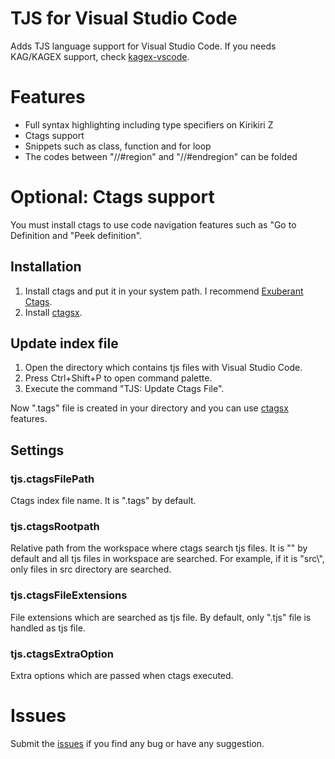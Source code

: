 # TJS for Visual Studio Code

Adds TJS language support for Visual Studio Code. If you needs KAG/KAGEX support, check [kagex-vscode](https://marketplace.visualstudio.com/items?itemName=Biscrat.kagex-vscode).


# Features
- Full syntax highlighting including type specifiers on Kirikiri Z
- Ctags support
- Snippets such as class, function and for loop
- The codes between "//#region" and "//#endregion" can be folded


# Optional: Ctags support
You must install ctags to use code navigation features such as "Go to Definition and "Peek definition".
## Installation
1. Install ctags and put it in your system path. I recommend [Exuberant Ctags](http://ctags.sourceforge.net/).
2. Install [ctagsx](https://marketplace.visualstudio.com/items?itemName=jtanx.ctagsx).

## Update index file
1. Open the directory which contains tjs files with Visual Studio Code.
2. Press Ctrl+Shift+P to open command palette.
3. Execute the command "TJS: Update Ctags File".

Now ".tags" file is created in your directory and you can use [ctagsx](https://marketplace.visualstudio.com/items?itemName=jtanx.ctagsx) features.

## Settings
### tjs.ctagsFilePath
Ctags index file name. It is ".tags" by default.

### tjs.ctagsRootpath
Relative path from the workspace where ctags search tjs files. It is "" by default and all tjs files in workspace are searched.
For example, if it is "src\\", only files in src directory are searched.

### tjs.ctagsFileExtensions
File extensions which are searched as tjs file. By default, only ".tjs" file is handled as tjs file.

### tjs.ctagsExtraOption
Extra options which are passed when ctags executed.


# Issues
Submit the [issues](https://github.com/sakano/tjs-vscode/issues) if you find any bug or have any suggestion.
